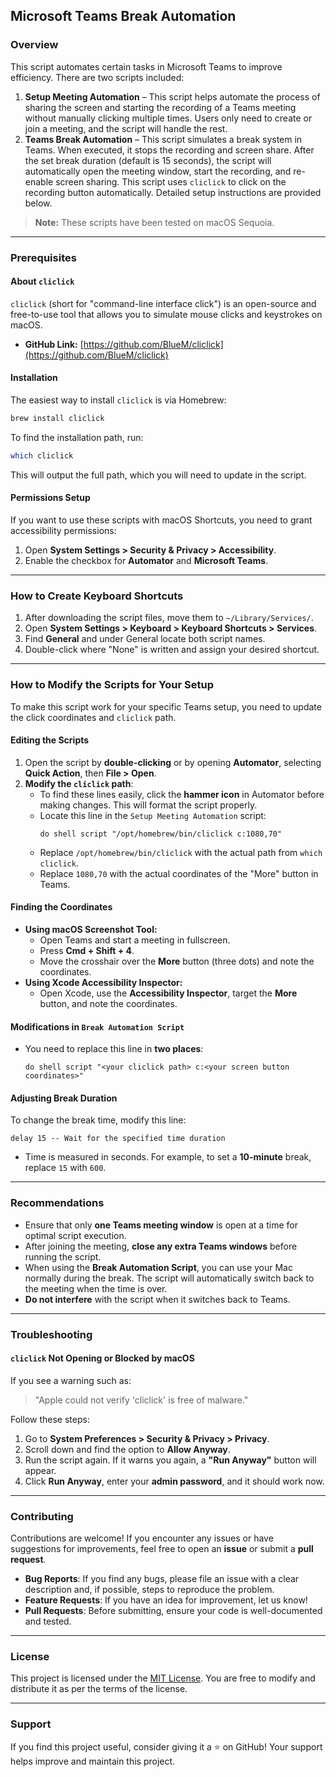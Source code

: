 ## Microsoft Teams Break Automation

### Overview

This script automates certain tasks in Microsoft Teams to improve efficiency. There are two scripts included:

1. **Setup Meeting Automation** – This script helps automate the process of sharing the screen and starting the recording of a Teams meeting without manually clicking multiple times. Users only need to create or join a meeting, and the script will handle the rest.
2. **Teams Break Automation** – This script simulates a break system in Teams. When executed, it stops the recording and screen share. After the set break duration (default is 15 seconds), the script will automatically open the meeting window, start the recording, and re-enable screen sharing. This script uses `cliclick` to click on the recording button automatically. Detailed setup instructions are provided below.

> **Note:** These scripts have been tested on macOS Sequoia.

---

### Prerequisites

#### About `cliclick`

`cliclick` (short for "command-line interface click") is an open-source and free-to-use tool that allows you to simulate mouse clicks and keystrokes on macOS.

- **GitHub Link:** [https://github.com/BlueM/cliclick](https://github.com/BlueM/cliclick)

#### Installation

The easiest way to install `cliclick` is via Homebrew:

```sh
brew install cliclick
```

To find the installation path, run:

```sh
which cliclick
```

This will output the full path, which you will need to update in the script.

#### Permissions Setup

If you want to use these scripts with macOS Shortcuts, you need to grant accessibility permissions:

1. Open **System Settings > Security & Privacy > Accessibility**.
2. Enable the checkbox for **Automator** and **Microsoft Teams**.

---

### How to Create Keyboard Shortcuts

1. After downloading the script files, move them to `~/Library/Services/`.
2. Open **System Settings > Keyboard > Keyboard Shortcuts > Services**.
3. Find **General** and under General locate both script names.
4. Double-click where "None" is written and assign your desired shortcut.

---

### How to Modify the Scripts for Your Setup

To make this script work for your specific Teams setup, you need to update the click coordinates and `cliclick` path.

#### Editing the Scripts

1. Open the script by **double-clicking** or by opening **Automator**, selecting **Quick Action**, then **File > Open**.
2. **Modify the `cliclick` path**:
   - To find these lines easily, click the **hammer icon** in Automator before making changes. This will format the script properly.
   - Locate this line in the `Setup Meeting Automation` script:
     ```applescript
     do shell script "/opt/homebrew/bin/cliclick c:1080,70"
     ```
   - Replace `/opt/homebrew/bin/cliclick` with the actual path from `which cliclick`.
   - Replace `1080,70` with the actual coordinates of the "More" button in Teams.

#### Finding the Coordinates

- **Using macOS Screenshot Tool:**
  - Open Teams and start a meeting in fullscreen.
  - Press **Cmd + Shift + 4**.
  - Move the crosshair over the **More** button (three dots) and note the coordinates.
- **Using Xcode Accessibility Inspector:**
  - Open Xcode, use the **Accessibility Inspector**, target the **More** button, and note the coordinates.

#### Modifications in `Break Automation Script`

- You need to replace this line in **two places**:
  ```applescript
  do shell script "<your cliclick path> c:<your screen button coordinates>"
  ```

#### Adjusting Break Duration

To change the break time, modify this line:

```applescript
delay 15 -- Wait for the specified time duration
```

- Time is measured in seconds. For example, to set a **10-minute** break, replace `15` with `600`.

---

### Recommendations

- Ensure that only **one Teams meeting window** is open at a time for optimal script execution.
- After joining the meeting, **close any extra Teams windows** before running the script.
- When using the **Break Automation Script**, you can use your Mac normally during the break. The script will automatically switch back to the meeting when the time is over.
- **Do not interfere** with the script when it switches back to Teams.

---

### Troubleshooting

#### `cliclick` Not Opening or Blocked by macOS

If you see a warning such as:

> "Apple could not verify 'cliclick' is free of malware."

Follow these steps:

1. Go to **System Preferences > Security & Privacy > Privacy**.
2. Scroll down and find the option to **Allow Anyway**.
3. Run the script again. If it warns you again, a **"Run Anyway"** button will appear.
4. Click **Run Anyway**, enter your **admin password**, and it should work now.

---

### Contributing

Contributions are welcome! If you encounter any issues or have suggestions for improvements, feel free to open an **issue** or submit a **pull request**.

- **Bug Reports**: If you find any bugs, please file an issue with a clear description and, if possible, steps to reproduce the problem.
- **Feature Requests**: If you have an idea for improvement, let us know!
- **Pull Requests**: Before submitting, ensure your code is well-documented and tested.

---

### License

This project is licensed under the [MIT License](LICENSE). You are free to modify and distribute it as per the terms of the license.

---

### Support

If you find this project useful, consider giving it a ⭐ on GitHub! Your support helps improve and maintain this project.
